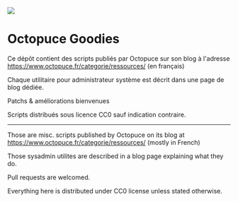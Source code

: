 
![](https://github.com/octopuce/octopuce-goodies/blob/master/octopuce.png)


Octopuce Goodies
================

Ce dépôt contient des scripts publiés par Octopuce sur son blog
à l'adresse https://www.octopuce.fr/categorie/ressources/ (en français)

Chaque utilitaire pour administrateur système est décrit dans une page de blog dédiée.

Patchs & améliorations bienvenues

Scripts distribués sous licence CC0 sauf indication contraire.

----

Those are misc. scripts published by Octopuce on its blog 
at https://www.octopuce.fr/categorie/ressources/ (mostly in French)

Those sysadmin utilites are described in a blog page explaining what they do. 

Pull requests are welcomed.

Everything here is distributed under CC0 license unless stated otherwise.




